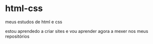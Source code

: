 # html-css
 meus estudos de html e css

estou aprendedo a criar sites e vou aprender agora a mexer nos meus repositórios 